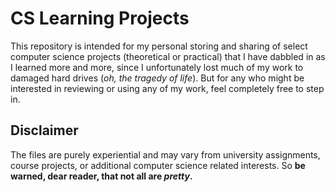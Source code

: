 # CS Learning Projects
This repository is intended for my personal storing and sharing of select computer science projects (theoretical or practical) that I have dabbled in as I learned more and more, since I unfortunately lost much of my work to damaged hard drives (*oh, the tragedy of life*). But for any who might be interested in reviewing or using any of my work, feel completely free to step in.

## Disclaimer
The files are purely experiential and may vary from university assignments, course projects, or additional computer science related interests. So **be warned, dear reader, that not all are *pretty*.**
